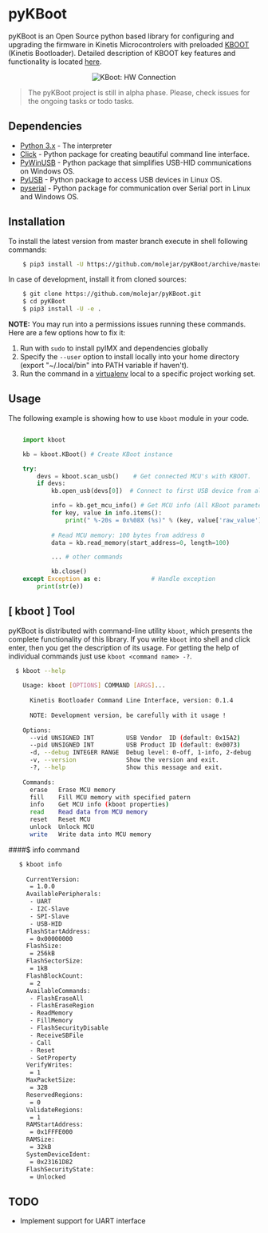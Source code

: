 pyKBoot
=======

pyKBoot is an Open Source python based library for configuring and upgrading the firmware in Kinetis Microcontrolers with preloaded [KBOOT](http://www.nxp.com/products/microcontrollers-and-processors/arm-processors/kinetis-cortex-m/kinetis-symbols-footprints-and-models/kinetis-bootloader:KBOOT) (Kinetis Bootloader). Detailed description of KBOOT key features and functionality is located [here](https://freescale.jiveon.com/docs/DOC-104512).

<p align="center">
  <img src="https://github.com/molejar/pyKBoot/blob/master/doc/connection.png?raw=true" alt="KBoot: HW Connection"/>
</p>

> The pyKBoot project is still in alpha phase. Please, check issues for the ongoing tasks or todo tasks.

Dependencies
------------

- [Python 3.x](https://www.python.org) - The interpreter
- [Click](http://click.pocoo.org/6) - Python package for creating beautiful command line interface.
- [PyWinUSB](https://github.com/rene-aguirre/pywinusb) - Python package that simplifies USB-HID communications on Windows OS.
- [PyUSB](https://walac.github.io/pyusb/) - Python package to access USB devices in Linux OS.
- [pyserial](https://github.com/pyserial/pyserial) - Python package for communication over Serial port in Linux and Windows OS.

Installation
------------

To install the latest version from master branch execute in shell following commands:

``` bash
    $ pip3 install -U https://github.com/molejar/pyKBoot/archive/master.zip
```

In case of development, install it from cloned sources:

``` bash
    $ git clone https://github.com/molejar/pyKBoot.git
    $ cd pyKBoot
    $ pip3 install -U -e .
```

**NOTE:** You may run into a permissions issues running these commands. Here are a few options how to fix it:

1. Run with `sudo` to install pyIMX and dependencies globally
2. Specify the `--user` option to install locally into your home directory (export "~/.local/bin" into PATH variable if haven't).
3. Run the command in a [virtualenv](https://virtualenv.pypa.io/en/latest/) local to a specific project working set.

Usage
-----

The following example is showing how to use `kboot` module in your code.

``` python

    import kboot

    kb = kboot.KBoot() # Create KBoot instance

    try:
        devs = kboot.scan_usb()    # Get connected MCU's with KBOOT.
        if devs:
            kb.open_usb(devs[0])  # Connect to first USB device from all founded

            info = kb.get_mcu_info() # Get MCU info (All KBoot parameters)
            for key, value in info.items():
                print(" %-20s = 0x%08X (%s)" % (key, value['raw_value'], value['string']))
            
            # Read MCU memory: 100 bytes from address 0
            data = kb.read_memory(start_address=0, length=100)

            ... # other commands

            kb.close()
    except Exception as e:              # Handle exception
        print(str(e))

```

[ kboot ] Tool
----------------

pyKBoot is distributed with command-line utility `kboot`, which presents the complete functionality of this library. 
If you write `kboot` into shell and click enter, then you get the description of its usage. For getting the help of 
individual commands just use `kboot <command name> -?`.

``` bash
  $ kboot --help
  
    Usage: kboot [OPTIONS] COMMAND [ARGS]...
    
      Kinetis Bootloader Command Line Interface, version: 0.1.4
      
      NOTE: Development version, be carefully with it usage !
      
    Options:
      --vid UNSIGNED INT         USB Vendor  ID (default: 0x15A2)
      --pid UNSIGNED INT         USB Product ID (default: 0x0073)
      -d, --debug INTEGER RANGE  Debug level: 0-off, 1-info, 2-debug
      -v, --version              Show the version and exit.
      -?, --help                 Show this message and exit.
    
    Commands:
      erase   Erase MCU memory
      fill    Fill MCU memory with specified patern
      info    Get MCU info (kboot properties)
      read    Read data from MCU memory
      reset   Reset MCU
      unlock  Unlock MCU
      write   Write data into MCU memory
```

####$ info command

``` bash
   $ kboot info
   
     CurrentVersion:
      = 1.0.0
     AvailablePeripherals:
      - UART
      - I2C-Slave
      - SPI-Slave
      - USB-HID
     FlashStartAddress:
      = 0x00000000
     FlashSize:
      = 256kB
     FlashSectorSize:
      = 1kB
     FlashBlockCount:
      = 2
     AvailableCommands:
      - FlashEraseAll
      - FlashEraseRegion
      - ReadMemory
      - FillMemory
      - FlashSecurityDisable
      - ReceiveSBFile
      - Call
      - Reset
      - SetProperty
     VerifyWrites:
      = 1
     MaxPacketSize:
      = 32B
     ReservedRegions:
      = 0
     ValidateRegions:
      = 1
     RAMStartAddress:
      = 0x1FFFE000
     RAMSize:
      = 32kB
     SystemDeviceIdent:
      = 0x23161D82
     FlashSecurityState:
      = Unlocked
```

TODO
----

- Implement support for UART interface



